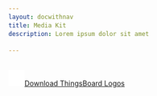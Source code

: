 ```yaml
---
layout: docwithnav
title: Media Kit
description: Lorem ipsum dolor sit amet

---
```


<br/>

<div class="mediakit-block">
    <div>
        <a class="button accent" href="ThingsBoard_Logos.zip" target="_blank"><img width="32" height="32" src="/images/thingsboard_min_white.svg">Download ThingsBoard Logos</a>
    </div>     
</div>

<br/>
<br/>

